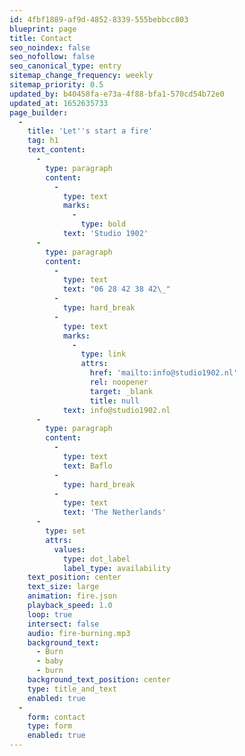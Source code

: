 ```yaml
---
id: 4fbf1889-af9d-4852-8339-555bebbcc803
blueprint: page
title: Contact
seo_noindex: false
seo_nofollow: false
seo_canonical_type: entry
sitemap_change_frequency: weekly
sitemap_priority: 0.5
updated_by: b40458fa-e73a-4f88-bfa1-570cd54b72e0
updated_at: 1652635733
page_builder:
  -
    title: 'Let''s start a fire'
    tag: h1
    text_content:
      -
        type: paragraph
        content:
          -
            type: text
            marks:
              -
                type: bold
            text: 'Studio 1902'
      -
        type: paragraph
        content:
          -
            type: text
            text: "06 28 42 38 42\_"
          -
            type: hard_break
          -
            type: text
            marks:
              -
                type: link
                attrs:
                  href: 'mailto:info@studio1902.nl'
                  rel: noopener
                  target: _blank
                  title: null
            text: info@studio1902.nl
      -
        type: paragraph
        content:
          -
            type: text
            text: Baflo
          -
            type: hard_break
          -
            type: text
            text: 'The Netherlands'
      -
        type: set
        attrs:
          values:
            type: dot_label
            label_type: availability
    text_position: center
    text_size: large
    animation: fire.json
    playback_speed: 1.0
    loop: true
    intersect: false
    audio: fire-burning.mp3
    background_text:
      - Burn
      - baby
      - burn
    background_text_position: center
    type: title_and_text
    enabled: true
  -
    form: contact
    type: form
    enabled: true
---
```

